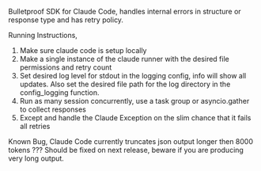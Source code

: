 Bulletproof SDK for Claude Code, handles internal errors in structure or response type and has retry policy.

Running Instructions,
1. Make sure claude code is setup locally
2. Make a single instance of the claude runner with the desired file permissions and retry count
3. Set desired log level for stdout in the logging config, info will show all updates. Also set the desired file path for the log directory in the config_logging function.
4. Run as many session concurrently, use a task group or asyncio.gather to collect responses
5. Except and handle the Claude Exception on the slim chance that it fails all retries


Known Bug,
Claude Code currently truncates json output longer then 8000 tokens ??? Should be fixed on next release, beware if you are producing very long output.
